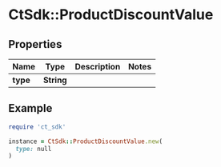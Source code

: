# CtSdk::ProductDiscountValue

## Properties

| Name | Type | Description | Notes |
| ---- | ---- | ----------- | ----- |
| **type** | **String** |  |  |

## Example

```ruby
require 'ct_sdk'

instance = CtSdk::ProductDiscountValue.new(
  type: null
)
```

